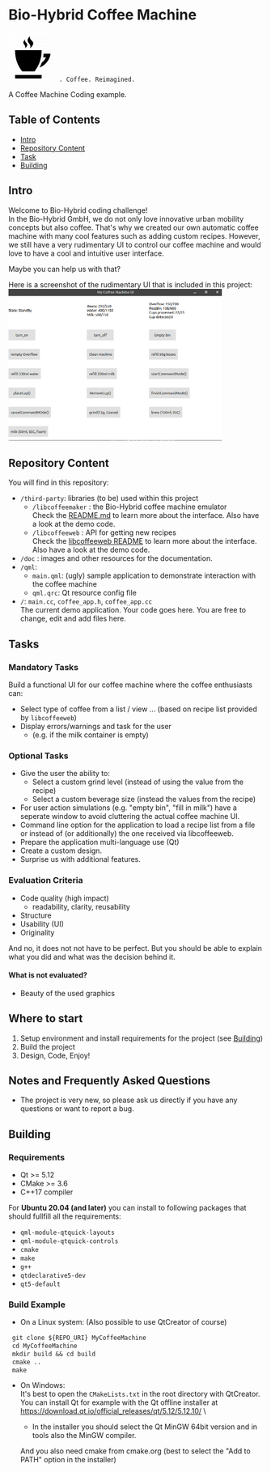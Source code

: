 # Bio-Hybrid Coffee Machine

![Coffee Logo](./doc/images/coffee-logo.png) `. Coffee. Reimagined.`

A Coffee Machine Coding example.

## Table of Contents

  * [Intro](#intro)
  * [Repository Content](#repository-content)
  * [Task](#tasks)
  * [Building](#building)

## Intro

Welcome to Bio-Hybrid coding challenge! \
In the Bio-Hybrid GmbH, we do not only love innovative urban mobility concepts but also coffee.
That's why we created our own automatic coffee machine with many cool features such as adding
custom recipes. However, we still have a very rudimentary UI to control our coffee machine
and would love to have a cool and intuitive user interface.

Maybe you can help us with that?

Here is a screenshot of the rudimentary UI that is included in this project: \
[<img src="./doc/images/screenshot-demo.png" height="300" />](./doc/images/screenshot-demo.png)

## Repository Content

You will find in this repository:
* `/third-party`: libraries (to be) used within this project
  * `/libcoffeemaker` : the Bio-Hybrid coffee machine emulator \
    Check the [README.md](./third-party/libcoffeemaker/README.md) to learn more about
    the interface. Also have a look at the demo code.
  * `/libcoffeeweb` : API for getting new recipes \
    Check the [libcoffeeweb README](./third-party/libcoffeeweb/README.md) to learn more about
    the interface. Also have a look at the demo code.
* `/doc` : images and other resources for the documentation.
* `/qml`:
  * `main.qml`: (ugly) sample application to demonstrate interaction with the coffee machine
  * `qml.qrc`: Qt resource config file
* `/`: `main.cc`, `coffee_app.h`, `coffee_app.cc` \
  The current demo application. Your code goes here. You are free to change,
  edit and add files here.

## Tasks

### Mandatory Tasks

Build a functional UI for our coffee machine where the coffee enthusiasts can:
* Select type of coffee from a list / view ... (based on recipe list provided by `libcoffeeweb`)
* Display errors/warnings and task for the user
    * (e.g. if the milk container is empty)

 ### Optional Tasks

* Give the user the ability to:
  * Select a custom grind level (instead of using the value from the recipe)
  * Select a custom beverage size (instead the values from the recipe)
* For user action simulations (e.g. "empty bin", "fill in milk") have a seperate window to avoid
  cluttering the actual coffee machine UI.
* Command line option for the application to load a recipe list from a file or
  instead of (or additionally) the one received via libcoffeeweb.
* Prepare the application multi-language use (Qt)
* Create a custom design.
* Surprise us with additional features.

### Evaluation Criteria

* Code quality (high impact)
  * readability, clarity, reusability
* Structure
* Usability (UI)
* Originality

And no, it does not not have to be perfect.
But you should be able to explain what you did and what was the decision behind it.

#### What is not evaluated?
* Beauty of the used graphics

## Where to start
1. Setup environment and install requirements for the project (see [Building](#building))
2. Build the project
3. Design, Code, Enjoy!

## Notes and Frequently Asked Questions

* The project is very new, so please ask us directly if you have any questions or want to report a bug.
## Building

### Requirements

* Qt >= 5.12
* CMake >= 3.6
* C++17 compiler

For **Ubuntu 20.04 (and later)** you can install to following packages that should fullfill all the
requirements:
* `qml-module-qtquick-layouts`
* `qml-module-qtquick-controls`
* `cmake`
* `make`
* `g++`
* `qtdeclarative5-dev`
* `qt5-default`

### Build Example

* On a Linux system: (Also possible to use QtCreator of course)

```
 git clone ${REPO_URI} MyCoffeeMachine
 cd MyCoffeeMachine
 mkdir build && cd build
 cmake ..
 make
```

* On Windows: \
  It's best to open the `CMakeLists.txt` in the root directory with QtCreator. \
  You can install Qt for example with the Qt offline installer at \
  https://download.qt.io/official_releases/qt/5.12/5.12.10/ \
  * In the installer you should select the Qt MinGW 64bit version and in tools
    also the MinGW compiler.

  And you also need cmake from cmake.org (best to select the "Add to PATH" option in the installer)

